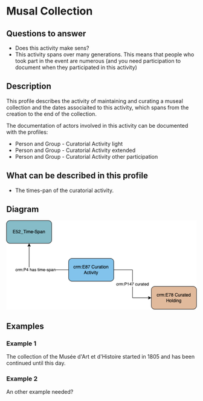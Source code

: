 # Musal Collection

## Questions to answer

- Does this activity make sens?
- This activity spans over many generations. This means that people who took part in the event are numerous (and you need participation to document when they participated in this activity)

## Description

This profile describes the activity of maintaining and curating a museal collection and the dates associaited to this activity, which spans from the creation to the end of the collection.

The documentation of actors involved in this activity can be documented with the profiles:

- Person and Group - Curatorial Activity light
- Person and Group - Curatorial Activity extended
- Person and Group - Curatorial Activity other participation

## What can be described in this profile

- The times-pan of the curatorial activity.

## Diagram

![Alt text](<Diagrams/GV_Profile_Object-Museum Collection Documentation.drawio.png>)

## Examples

### Example 1

The collection of the Musée d'Art et d'Histoire started in 1805 and has been continued until this day.

### Example 2

An other example needed?
